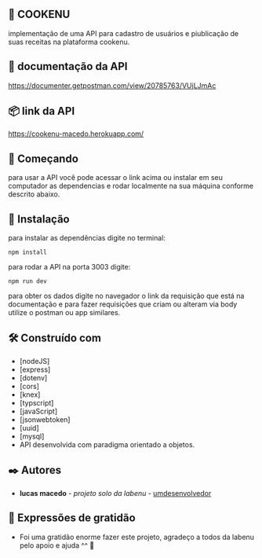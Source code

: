 ## 🍱 COOKENU 

implementação de uma API para cadastro de usuários e piublicação de suas receitas na plataforma cookenu.

## 📌 documentação da API

https://documenter.getpostman.com/view/20785763/VUjLJmAc

## 📦 link da API

https://cookenu-macedo.herokuapp.com/

## 🚀 Começando

para usar a API você pode acessar o link acima ou instalar em seu computador as dependencias e rodar localmente na sua máquina conforme descrito abaixo.

## 🔧 Instalação

para instalar as dependências digite no terminal:

```
npm install 
```

para rodar a API na porta 3003 digite:

```
npm run dev
```

para obter os dados digite no navegador o link da requisição que está na documentação e para fazer requisiçôes que criam ou alteram via body utilize o postman ou app similares.


## 🛠️ Construído com

* [nodeJS]
* [express]
* [dotenv]
* [cors]
* [knex]
* [typscript]
* [javaScript]
* [jsonwebtoken]
* [uuid]
* [mysql]
* API desenvolvida com paradigma orientado a objetos.

## ✒️ Autores

* **lucas macedo** - *projeto solo da labenu* - [umdesenvolvedor](https://github.com/lcsmacedo)


## 🎁 Expressões de gratidão

* Foi uma gratidão enorme fazer este projeto, agradeço a todos da labenu pelo apoio e ajuda ^^ 📢

